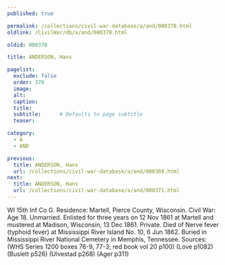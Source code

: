 ```yaml
---
published: true

permalink: /collections/civil-war-database/a/and/000370.html
oldlink: /CivilWar/db/a/and/000370.html

oldid: 000370

title: ANDERSON, Hans

pagelist:
  exclude: false
  order: 370
  image: 
  alt:
  caption:
  title:
  subtitle:      # Defaults to page subtitle
  teaser:

category: 
  - A 
  - AND

previous:
  title: ANDERSON, Hans
  url: /collections/civil-war-database/a/and/000369.html  
next:
  title: ANDERSON, Hans
  url: /collections/civil-war-database/a/and/000371.html   
---
```

WI 15th Inf Co G. Residence: Martell, Pierce County, Wisconsin. Civil War: Age 18. Unmarried. Enlisted for three years on 12 Nov 1861 at Martell and mustered at Madison, Wisconsin, 13 Dec 1861. Private. Died of Nerve fever (typhoid fever) at Mississippi River Island No. 10, 6 Jun 1862. Buried in Mississippi River National Cemetery in Memphis, Tennessee. Sources: (WHS Series 1200 boxes 76-9, 77-3; red book vol 20 p100) (Love p1082) (Buslett p526) (Ulvestad p268) (Ager p311)